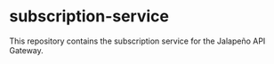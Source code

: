 # subscription-service

This repository contains the subscription service for the Jalapeño API Gateway.
